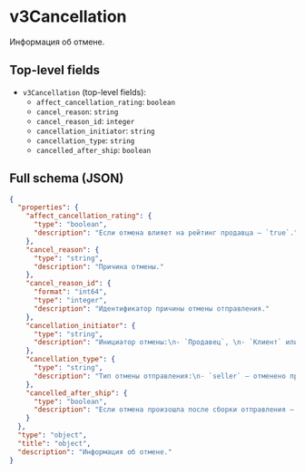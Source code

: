 # v3Cancellation

Информация об отмене.

## Top-level fields
- `v3Cancellation` (top-level fields):
  - `affect_cancellation_rating`: `boolean`
  - `cancel_reason`: `string`
  - `cancel_reason_id`: `integer`
  - `cancellation_initiator`: `string`
  - `cancellation_type`: `string`
  - `cancelled_after_ship`: `boolean`

## Full schema (JSON)
```json
{
  "properties": {
    "affect_cancellation_rating": {
      "type": "boolean",
      "description": "Если отмена влияет на рейтинг продавца — `true`."
    },
    "cancel_reason": {
      "type": "string",
      "description": "Причина отмены."
    },
    "cancel_reason_id": {
      "format": "int64",
      "type": "integer",
      "description": "Идентификатор причины отмены отправления."
    },
    "cancellation_initiator": {
      "type": "string",
      "description": "Инициатор отмены:\n- `Продавец`, \n- `Клиент` или `покупатель`,\n- `Ozon`,  \n- `Система`, \n- `Служба доставки`.\n"
    },
    "cancellation_type": {
      "type": "string",
      "description": "Тип отмены отправления:\n- `seller` — отменено продавцом;\n- `client` или `customer` — отменено покупателем;\n- `ozon` — отменено Ozon;\n- `system`— отменено системой;\n- `delivery` — отменено службой доставки.\n"
    },
    "cancelled_after_ship": {
      "type": "boolean",
      "description": "Если отмена произошла после сборки отправления — `true`."
    }
  },
  "type": "object",
  "title": "object",
  "description": "Информация об отмене."
}
```
